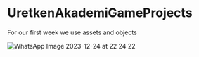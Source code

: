 # UretkenAkademiGameProjects

For our first week we use assets and objects



![WhatsApp Image 2023-12-24 at 22 24 22](https://github.com/selinnoz/UretkenAkademiGameProjects/assets/73435487/b3c791e9-9bde-41f3-971b-1b4d3e6d6972)
